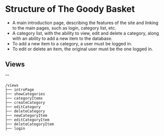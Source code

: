 # Structure of The Goody Basket

- A main introduction page, describing the features of the site and linking to the main pages, such as login, category list, etc. 
- A category list, with the ability to view, edit and delete a category, along with an ability to add a new item to the database. 
- To add a new item to a category, a user must be logged in.
- To edit or delete an item, the original user must be the one logged in.

## Views

'''

    /views
    ├── introPage
    ├── showCategories
    ├── categoryItems
    ├── createCategory
    ├── editCategory
    ├── deleteCategory
    ├── newCategoryItem
    ├── editCategoryItem
    ├── deleteCategoryItem
    ├── login
